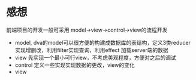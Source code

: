 # 感想

前端项目的开发一般可采用 model->view->control->view的流程开发
+ model, dva的model可以很方便的构建成数据库的表结构，定义3类reducer实现增删改，利用filter实现查询，利用effect 加载server端的数据
+ view 先实现一个最小可行view，不考虑美观程度，方便对之后的调试
+ control 定义一些实现实现数据的更改，view的变化
+ view 